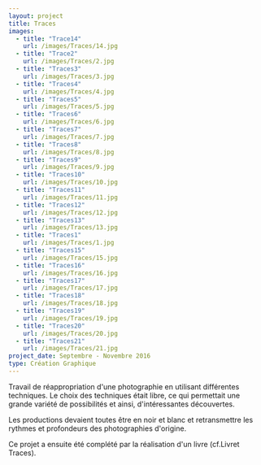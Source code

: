 ```yaml
---
layout: project
title: Traces
images:
  - title: "Trace14"
    url: /images/Traces/14.jpg
  - title: "Trace2"
    url: /images/Traces/2.jpg
  - title: "Traces3"
    url: /images/Traces/3.jpg
  - title: "Traces4"
    url: /images/Traces/4.jpg
  - title: "Traces5"
    url: /images/Traces/5.jpg
  - title: "Traces6"
    url: /images/Traces/6.jpg
  - title: "Traces7"
    url: /images/Traces/7.jpg
  - title: "Traces8"
    url: /images/Traces/8.jpg
  - title: "Traces9"
    url: /images/Traces/9.jpg
  - title: "Traces10"
    url: /images/Traces/10.jpg
  - title: "Traces11"
    url: /images/Traces/11.jpg
  - title: "Traces12"
    url: /images/Traces/12.jpg
  - title: "Traces13"
    url: /images/Traces/13.jpg
  - title: "Traces1"
    url: /images/Traces/1.jpg
  - title: "Traces15"
    url: /images/Traces/15.jpg
  - title: "Traces16"
    url: /images/Traces/16.jpg
  - title: "Traces17"
    url: /images/Traces/17.jpg
  - title: "Traces18"
    url: /images/Traces/18.jpg
  - title: "Traces19"
    url: /images/Traces/19.jpg
  - title: "Traces20"
    url: /images/Traces/20.jpg
  - title: "Traces21"
    url: /images/Traces/21.jpg
project_date: Septembre - Novembre 2016
type: Création Graphique
---
```

Travail de réappropriation d'une photographie en utilisant différentes techniques. Le choix des techniques était libre, ce qui permettait une grande variété de possibilités et ainsi, d'intéressantes découvertes.

Les productions devaient toutes être en noir et blanc et retransmettre les rythmes et profondeurs des photographies d'origine.

Ce projet a ensuite été complété par la réalisation d'un livre (cf.Livret Traces).
